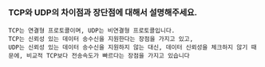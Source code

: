 ### TCP와 UDP의 차이점과 장단점에 대해서 설명해주세요.

```
TCP는 연결형 프로토콜이며, UDP는 비연결형 프로토콜입니다.
TCP는 신뢰성 있는 데이터 송수신을 지원한다는 장점을 가지고 있고,
UDP는 신뢰성 있는 데이터 송수신을 지원하지 않는 대신, 데이터 신뢰성을 체크하지 않기 때문에, 비교적 TCP보다 전송속도가 빠르다는 장점을 가지고 있습니다
```



